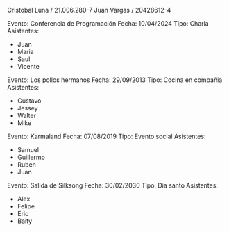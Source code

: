 Cristobal Luna / 21.006.280-7
Juan Vargas / 20428612-4

Evento: Conferencia de Programación Fecha: 10/04/2024 Tipo: Charla
Asistentes:
- Juan
- Maria
- Saul
- Vicente

Evento: Los pollos hermanos Fecha: 29/09/2013 Tipo: Cocina en compañia
Asistentes:
- Gustavo
- Jessey
- Walter
- Mike

Evento: Karmaland Fecha: 07/08/2019 Tipo: Evento social
Asistentes:
- Samuel
- Guillermo
- Ruben
- Juan

Evento: Salida de Silksong Fecha: 30/02/2030 Tipo: Dia santo
Asistentes:
- Alex
- Felipe
- Eric
- Baity

